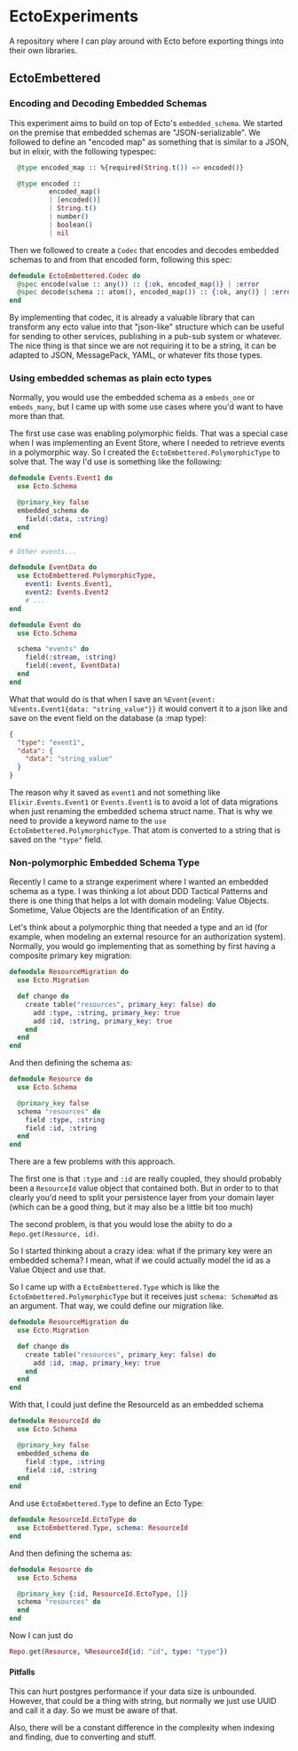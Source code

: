 # EctoExperiments

A repository where I can play around with Ecto before exporting things into their own libraries.

## EctoEmbettered

### Encoding and Decoding Embedded Schemas

This experiment aims to build on top of Ecto's `embedded_schema`. We started on the premise that
embedded schemas are "JSON-serializable". We followed to define an "encoded map" as something that
is similar to a JSON, but in elixir, with the following typespec:

```elixir
  @type encoded_map :: %{required(String.t()) => encoded()}

  @type encoded ::
          encoded_map()
          | [encoded()]
          | String.t()
          | number()
          | boolean()
          | nil
```

Then we followed to create a `Codec` that encodes and decodes embedded schemas to and from that
encoded form, following this spec:

```elixir
defmodule EctoEmbettered.Codec do
  @spec encode(value :: any()) :: {:ok, encoded_map()} | :error
  @spec decode(schema :: atom(), encoded_map()) :: {:ok, any()} | :error
end
```

By implementing that codec, it is already a valuable library that can transform any ecto value into
that "json-like" structure which can be useful for sending to other services, publishing in a
pub-sub system or whatever. The nice thing is that since we are not requiring it to be a string, it
can be adapted to JSON, MessagePack, YAML, or whatever fits those types.

### Using embedded schemas as plain ecto types

Normally, you would use the embedded schema as a `embeds_one` or `embeds_many`, but I came up with
some use cases where you'd want to have more than that.

The first use case was enabling polymorphic fields. That was a special case when I was implementing
an Event Store, where I needed to retrieve events in a polymorphic way. So I created the
`EctoEmbettered.PolymorphicType` to solve that. The way I'd use is something like the following:

```elixir
defmodule Events.Event1 do
  use Ecto.Schema

  @primary_key false
  embedded_schema do
    field(:data, :string)
  end
end

# Other events...

defmodule EventData do
  use EctoEmbettered.PolymorphicType,
    event1: Events.Event1,
    event2: Events.Event2
    # ...
end

defmodule Event do
  use Ecto.Schema

  schema "events" do
    field(:stream, :string)
    field(:event, EventData)
  end
end
```

What that would do is that when I save an `%Event{event: %Events.Event1{data: "string_value"}}` it
would convert it to a json like and save on the event field on the database (a :map type):

```json
{
  "type": "event1",
  "data": {
    "data": "string_value"
  }
}
```

The reason why it saved as `event1` and not something like `Elixir.Events.Event1` or `Events.Event1`
is to avoid a lot of data migrations when just renaming the embedded schema struct name. That is why
we need to provide a keyword name to the `use EctoEmbettered.PolymorphicType`. That atom is
converted to a string that is saved on the `"type"` field.

### Non-polymorphic Embedded Schema Type

Recently I came to a strange experiment where I wanted an embedded schema as a type. I was thinking
a lot about DDD Tactical Patterns and there is one thing that helps a lot with domain modeling:
Value Objects. Sometime, Value Objects are the Identification of an Entity.

Let's think about a polymorphic thing that needed a type and an id (for example, when modeling an
external resource for an authorization system). Normally, you would go implementing that as
something by first having a composite primary key migration:

```elixir
defmodule ResourceMigration do
  use Ecto.Migration

  def change do
    create table("resources", primary_key: false) do
      add :type, :string, primary_key: true
      add :id, :string, primary_key: true
    end
  end
end
```

And then defining the schema as:

```elixir
defmodule Resource do
  use Ecto.Schema

  @primary_key false
  schema "resources" do
    field :type, :string
    field :id, :string
  end
end
```

There are a few problems with this approach.

The first one is that `:type` and `:id` are really coupled, they should probably been a `ResourceId`
value object that contained both. But in order to to that clearly you'd need to split your
persistence layer from your domain layer (which can be a good thing, but it may also be a little bit
too much)

The second problem, is that you would lose the abiity to do a `Repo.get(Resource, id)`.

So I started thinking about a crazy idea: what if the primary key were an embedded schema? I mean,
what if we could actually model the id as a Value Object and use that.

So I came up with a `EctoEmbettered.Type` which is like the `EctoEmbettered.PolymorphicType` but it
receives just `schema: SchemaMod` as an argument. That way, we could define our migration like.

```elixir
defmodule ResourceMigration do
  use Ecto.Migration

  def change do
    create table("resources", primary_key: false) do
      add :id, :map, primary_key: true
    end
  end
end
```

With that, I could just define the ResourceId as an embedded schema

```elixir
defmodule ResourceId do
  use Ecto.Schema

  @primary_key false
  embedded_schema do
    field :type, :string
    field :id, :string
  end
end
```

And use `EctoEmbettered.Type` to define an Ecto Type:

```elixir
defmodule ResourceId.EctoType do
  use EctoEmbettered.Type, schema: ResourceId
end
```

And then defining the schema as:

```elixir
defmodule Resource do
  use Ecto.Schema

  @primary_key {:id, ResourceId.EctoType, []}
  schema "resources" do
  end
end
```

Now I can just do

```elixir
Repo.get(Resource, %ResourceId{id: "id", type: "type"})
```

#### Pitfalls

This can hurt postgres performance if your data size is unbounded. However, that could be a thing
with string, but normally we just use UUID and call it a day. So we must be aware of that.

Also, there will be a constant difference in the complexity when indexing and finding, due to
converting and stuff.
